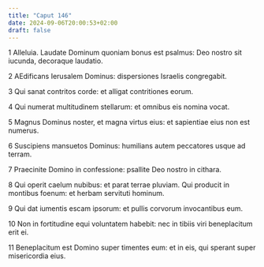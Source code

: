 ```yaml
---
title: "Caput 146"
date: 2024-09-06T20:00:53+02:00
draft: false
---
```



1 Alleluia. Laudate Dominum quoniam bonus est psalmus: Deo nostro sit iucunda, decoraque laudatio.

2 AEdificans Ierusalem Dominus: dispersiones Israelis congregabit.

3 Qui sanat contritos corde: et alligat contritiones eorum.

4 Qui numerat multitudinem stellarum: et omnibus eis nomina vocat.

5 Magnus Dominus noster, et magna virtus eius: et sapientiae eius non est numerus.

6 Suscipiens mansuetos Dominus: humilians autem peccatores usque ad terram.

7 Praecinite Domino in confessione: psallite Deo nostro in cithara.

8 Qui operit caelum nubibus: et parat terrae pluviam. Qui producit in montibus foenum: et herbam servituti hominum.

9 Qui dat iumentis escam ipsorum: et pullis corvorum invocantibus eum.

10 Non in fortitudine equi voluntatem habebit: nec in tibiis viri beneplacitum erit ei.

11 Beneplacitum est Domino super timentes eum: et in eis, qui sperant super misericordia eius.

